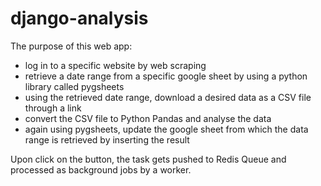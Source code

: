 # django-analysis

The purpose of this web app:
* log in to a specific website by web scraping
* retrieve a date range from a specific google sheet by using a python library called pygsheets
* using the retrieved date range, download a desired data as a CSV file through a link
* convert the CSV file to Python Pandas and analyse the data 
* again using pygsheets, update the google sheet from which the data range is retrieved by inserting the result

Upon click on the button, the task gets pushed to Redis Queue and processed as background jobs by a worker.
